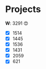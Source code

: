 Projects
========



**W**: 3291 :heart_eyes:

- [x] 1514
- [x] 1445
- [x] 1536
- [x] 1431
- [x] 2059
- [x] 621
